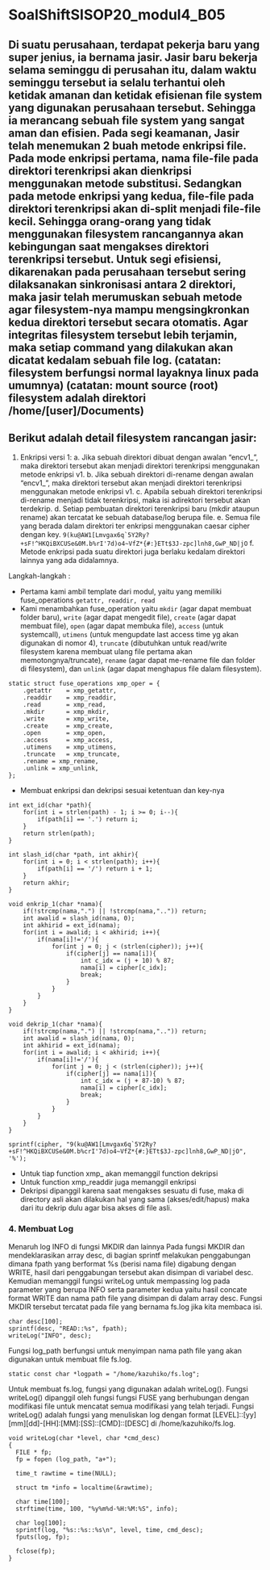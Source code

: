 # SoalShiftSISOP20_modul4_B05
## Di suatu perusahaan, terdapat pekerja baru yang super jenius, ia bernama jasir. Jasir baru bekerja selama seminggu di perusahan itu, dalam waktu seminggu tersebut ia selalu terhantui oleh ketidak amanan dan ketidak efisienan file system yang digunakan perusahaan tersebut. Sehingga ia merancang sebuah file system yang sangat aman dan efisien. Pada segi keamanan, Jasir telah menemukan 2 buah metode enkripsi file. Pada mode enkripsi pertama, nama file-file pada direktori terenkripsi akan dienkripsi menggunakan metode substitusi. Sedangkan pada metode enkripsi yang kedua, file-file pada direktori terenkripsi akan di-split menjadi file-file kecil. Sehingga orang-orang yang tidak menggunakan filesystem rancangannya akan kebingungan saat mengakses direktori terenkripsi tersebut. Untuk segi efisiensi, dikarenakan pada perusahaan tersebut sering dilaksanakan sinkronisasi antara 2 direktori, maka jasir telah merumuskan sebuah metode agar filesystem-nya mampu mengsingkronkan kedua direktori tersebut secara otomatis. Agar integritas filesystem tersebut lebih terjamin, maka setiap command yang dilakukan akan dicatat kedalam sebuah file log. (catatan: filesystem berfungsi normal layaknya linux pada umumnya) (catatan: mount source (root) filesystem adalah direktori /home/[user]/Documents)

## Berikut adalah detail filesystem rancangan jasir:
1. Enkripsi versi 1:
a. Jika sebuah direktori dibuat dengan awalan “encv1_”, maka direktori tersebut akan menjadi direktori terenkripsi menggunakan metode enkripsi v1.
b. Jika sebuah direktori di-rename dengan awalan “encv1_”, maka direktori tersebut akan menjadi direktori terenkripsi menggunakan metode enkripsi v1.
c. Apabila sebuah direktori terenkripsi di-rename menjadi tidak terenkripsi, maka isi adirektori tersebut akan terdekrip.
d. Setiap pembuatan direktori terenkripsi baru (mkdir ataupun rename) akan tercatat ke sebuah database/log berupa file.
e. Semua file yang berada dalam direktori ter enkripsi menggunakan caesar cipher dengan key.
``` 9(ku@AW1[Lmvgax6q`5Y2Ry?+sF!^HKQiBXCUSe&0M.b%rI'7d)o4~VfZ*{#:}ETt$3J-zpc]lnh8,GwP_ND|jO ```
f. Metode enkripsi pada suatu direktori juga berlaku kedalam direktori lainnya yang ada didalamnya.

Langkah-langkah :
- Pertama kami ambil template dari modul, yaitu yang memiliki fuse_operations ``` getattr, readdir, read ```
- Kami menambahkan fuse_operation yaitu ``` mkdir ``` (agar dapat membuat folder baru), ``` write ``` (agar dapat mengedit file), ``` create ``` (agar dapat membuat file), ``` open ``` (agar dapat membuka file), ``` access ``` (untuk systemcall), ``` utimens ``` (untuk mengupdate last access time yg akan digunakan di nomor 4), ``` truncate ``` (dibutuhkan untuk read/write filesystem karena membuat ulang file pertama akan memotongnya/truncate), ``` rename ``` (agar dapat me-rename file dan folder di filesystem), dan ``` unlink ``` (agar dapat menghapus file dalam filesystem).
```
static struct fuse_operations xmp_oper = {
    .getattr    = xmp_getattr,
    .readdir    = xmp_readdir,
    .read       = xmp_read,
    .mkdir      = xmp_mkdir,
    .write      = xmp_write,
    .create     = xmp_create,
    .open       = xmp_open,
    .access     = xmp_access,
    .utimens    = xmp_utimens,
    .truncate   = xmp_truncate,
    .rename	= xmp_rename,
    .unlink	= xmp_unlink,
};
```
- Membuat enkripsi dan dekripsi sesuai ketentuan dan key-nya
```
int ext_id(char *path){
    for(int i = strlen(path) - 1; i >= 0; i--){
        if(path[i] == '.') return i;
    }
    return strlen(path);
}

int slash_id(char *path, int akhir){
    for(int i = 0; i < strlen(path); i++){
        if(path[i] == '/') return i + 1;
    }
    return akhir;
}

void enkrip_1(char *nama){
	if(!strcmp(nama,".") || !strcmp(nama,"..")) return;
    int awalid = slash_id(nama, 0);
    int akhirid = ext_id(nama);
	for(int i = awalid; i < akhirid; i++){
		if(nama[i]!='/'){
			for(int j = 0; j < (strlen(cipher)); j++){
				if(cipher[j] == nama[i]){
					int c_idx = (j + 10) % 87;
					nama[i] = cipher[c_idx];
					break;
				}
			}
		}	
	}
}

void dekrip_1(char *nama){
	if(!strcmp(nama,".") || !strcmp(nama,"..")) return;
    int awalid = slash_id(nama, 0);
    int akhirid = ext_id(nama);
	for(int i = awalid; i < akhirid; i++){
		if(nama[i]!='/'){
			for(int j = 0; j < (strlen(cipher)); j++){
				if(cipher[j] == nama[i]){
					int c_idx = (j + 87-10) % 87;
					nama[i] = cipher[c_idx];
					break;
				}
			}
		}	
	}
}

sprintf(cipher, "9(ku@AW1[Lmvgax6q`5Y2Ry?+sF!^HKQiBXCUSe&0M.b%crI'7d)o4~VfZ*{#:}ETt$3J-zpc]lnh8,GwP_ND|jO", '%');
```
- Untuk tiap function xmp_ akan memanggil function dekripsi
- Untuk function xmp_readdir juga memanggil enkripsi
- Dekripsi dipanggil karena saat mengakses sesuatu di fuse, maka di directory asli akan dilakukan hal yang sama (akses/edit/hapus) maka dari itu dekrip dulu agar bisa akses di file asli.

### 4. Membuat Log

Menaruh log INFO di fungsi MKDIR dan lainnya Pada fungsi MKDIR dan mendeklarasikan array desc, di bagian sprintf melakukan penggabungan dimana fpath yang berformat %s (berisi nama file) digabung dengan WRITE, hasil dari penggabungan tersebut akan disimpan di variabel desc. Kemudian memanggil fungsi writeLog untuk mempassing log pada parameter yang berupa INFO serta parameter kedua yaitu hasil concate format WRITE dan nama path file yang disimpan di dalam array desc. Fungsi MKDIR tersebut tercatat pada file yang bernama fs.log jika kita membaca isi.
```
char desc[100];
sprintf(desc, "READ::%s", fpath);
writeLog("INFO", desc);
```
Fungsi log_path berfungsi untuk menyimpan nama path file yang akan digunakan untuk membuat file fs.log.
```
static const char *logpath = "/home/kazuhiko/fs.log";
```
Untuk membuat fs.log, fungsi yang digunakan adalah writeLog().
Fungsi writeLog() dipanggil oleh fungsi fungsi FUSE yang berhubungan dengan modifikasi file untuk mencatat semua modifikasi yang telah terjadi.
Fungsi writeLog() adalah fungsi yang menuliskan log dengan format [LEVEL]::[yy][mm][dd]-[HH]:[MM]:[SS]::[CMD]::[DESC] di /home/kazuhiko/fs.log.

```
void writeLog(char *level, char *cmd_desc)
{
  FILE * fp;
  fp = fopen (log_path, "a+");

  time_t rawtime = time(NULL);
  
  struct tm *info = localtime(&rawtime);
  
  char time[100];
  strftime(time, 100, "%y%m%d-%H:%M:%S", info);

  char log[100];
  sprintf(log, "%s::%s::%s\n", level, time, cmd_desc);
  fputs(log, fp);

  fclose(fp);
}
```
